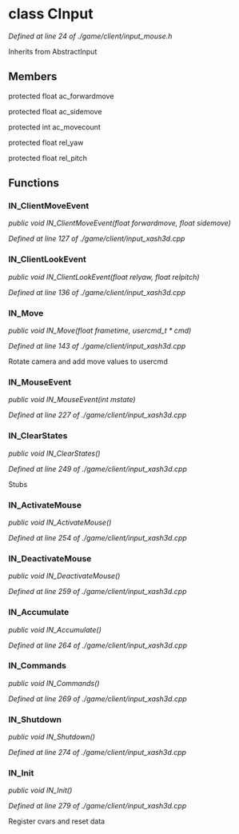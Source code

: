 # class CInput

*Defined at line 24 of ./game/client/input_mouse.h*

Inherits from AbstractInput



## Members

protected float ac_forwardmove

protected float ac_sidemove

protected int ac_movecount

protected float rel_yaw

protected float rel_pitch



## Functions

### IN_ClientMoveEvent

*public void IN_ClientMoveEvent(float forwardmove, float sidemove)*

*Defined at line 127 of ./game/client/input_xash3d.cpp*

### IN_ClientLookEvent

*public void IN_ClientLookEvent(float relyaw, float relpitch)*

*Defined at line 136 of ./game/client/input_xash3d.cpp*

### IN_Move

*public void IN_Move(float frametime, usercmd_t * cmd)*

*Defined at line 143 of ./game/client/input_xash3d.cpp*

 Rotate camera and add move values to usercmd

### IN_MouseEvent

*public void IN_MouseEvent(int mstate)*

*Defined at line 227 of ./game/client/input_xash3d.cpp*

### IN_ClearStates

*public void IN_ClearStates()*

*Defined at line 249 of ./game/client/input_xash3d.cpp*

 Stubs

### IN_ActivateMouse

*public void IN_ActivateMouse()*

*Defined at line 254 of ./game/client/input_xash3d.cpp*

### IN_DeactivateMouse

*public void IN_DeactivateMouse()*

*Defined at line 259 of ./game/client/input_xash3d.cpp*

### IN_Accumulate

*public void IN_Accumulate()*

*Defined at line 264 of ./game/client/input_xash3d.cpp*

### IN_Commands

*public void IN_Commands()*

*Defined at line 269 of ./game/client/input_xash3d.cpp*

### IN_Shutdown

*public void IN_Shutdown()*

*Defined at line 274 of ./game/client/input_xash3d.cpp*

### IN_Init

*public void IN_Init()*

*Defined at line 279 of ./game/client/input_xash3d.cpp*

 Register cvars and reset data



